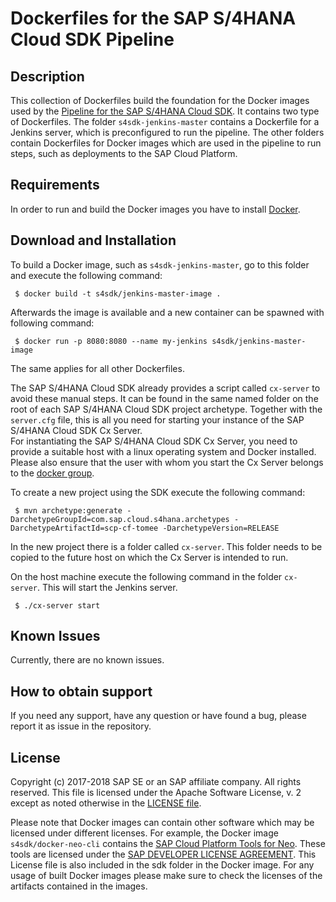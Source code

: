 # Dockerfiles for the SAP S/4HANA Cloud SDK Pipeline
 
## Description

This collection of Dockerfiles build the foundation for the Docker images used by the [Pipeline for the SAP S/4HANA Cloud SDK](https://github.com/SAP/cloud-s4-sdk-pipeline).
It contains two type of Dockerfiles. 
The folder `s4sdk-jenkins-master` contains a Dockerfile for a Jenkins server, which is preconfigured to run the pipeline.
The other folders contain Dockerfiles for Docker images which are used in the pipeline to run steps, such as deployments to the SAP Cloud Platform. 

## Requirements

In order to run and build the Docker images you have to install [Docker](https://www.docker.com/).

## Download and Installation

To build a Docker image, such as `s4sdk-jenkins-master`, go to this folder and execute the following command:
```shell
 $ docker build -t s4sdk/jenkins-master-image .
```
 
Afterwards the image is available and a new container can be spawned with following command:
```shell
 $ docker run -p 8080:8080 --name my-jenkins s4sdk/jenkins-master-image
```

The same applies for all other Dockerfiles.

The SAP S/4HANA Cloud SDK already provides a script called `cx-server` to avoid these manual steps. It can be found in the same named folder on the root of each SAP S/4HANA Cloud SDK project archetype. Together with the `server.cfg` file, this is all you need for starting your instance of the SAP S/4HANA Cloud SDK Cx Server.  
For instantiating the SAP S/4HANA Cloud SDK Cx Server, you need to provide a suitable host with a linux operating system and Docker installed. Please also ensure that the user with whom you start the Cx Server belongs to the [docker group](https://docs.docker.com/engine/installation/linux/linux-postinstall/).

To create a new project using the SDK execute the following command:
 
 ```shell
  $ mvn archetype:generate -DarchetypeGroupId=com.sap.cloud.s4hana.archetypes -DarchetypeArtifactId=scp-cf-tomee -DarchetypeVersion=RELEASE
 ```
 
 In the new project there is a folder called `cx-server`.
 This folder needs to be copied to the future host on which the Cx Server is intended to run.
 
 On the host machine execute the following command in the folder `cx-server`.
 This will start the Jenkins server.
 ```shell
  $ ./cx-server start
 ```

## Known Issues
Currently, there are no known issues.

## How to obtain support
If you need any support, have any question or have found a bug, please report it as issue in the repository.

## License
Copyright (c) 2017-2018 SAP SE or an SAP affiliate company. All rights reserved.
This file is licensed under the Apache Software License, v. 2 except as noted otherwise in the [LICENSE file](LICENSE).

Please note that Docker images can contain other software which may be licensed under different licenses. For example, the Docker image `s4sdk/docker-neo-cli` contains the [SAP Cloud Platform Tools for Neo](https://mvnrepository.com/artifact/com.sap.cloud/neo-javaee6-wp-maven-plugin). These tools are licensed under the [SAP DEVELOPER LICENSE AGREEMENT](https://tools.hana.ondemand.com/developer-license-3_1.txt). This License file is also included in the sdk folder in the Docker image.
For any usage of built Docker images please make sure to check the licenses of the artifacts contained in the images.
